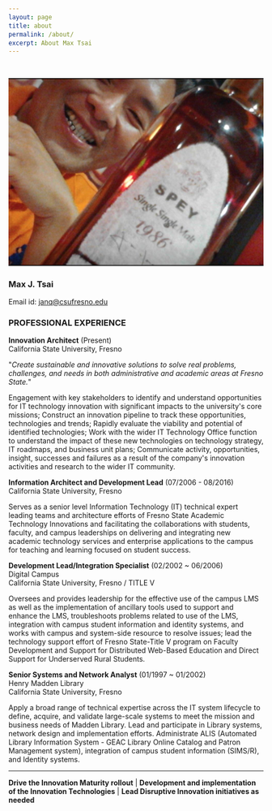 ```yaml
---
layout: page
title: about
permalink: /about/
excerpt: About Max Tsai
---
```

<br/>
  
![Max Tsai](/images/MaxTsaiRelaxed.png)  
  
### Max J. Tsai 
Email id: [janq@csufresno.edu](janq@csufresno.edu) 

### PROFESSIONAL EXPERIENCE

**Innovation Architect** (Present)  
California State University, Fresno

"_Create sustainable and innovative solutions to solve real problems, challenges, and needs in both administrative and academic areas at Fresno State._" 

Engagement with key stakeholders to identify and understand opportunities for IT technology innovation with significant impacts to the university's core missions; Construct an innovation pipeline to track these opportunities, technologies and trends; Rapidly evaluate the viability and potential of identified technologies; Work with the wider IT Technology Office function to understand the impact of these new technologies on technology strategy, IT roadmaps, and business unit plans; Communicate activity, opportunities, insight, successes and failures as a result of the company's innovation activities and research to the wider IT community.
  
**Information Architect and Development Lead** (07/2006 - 08/2016)  
California State University, Fresno  

Serves as a senior level Information Technology (IT) technical expert leading teams and architecture efforts of Fresno State Academic Technology Innovations and facilitating the collaborations with students, faculty, and campus leaderships on delivering and integrating new academic technology services and enterprise applications to the campus for teaching and learning focused on student success.
 
**Development Lead/Integration Specialist** (02/2002 ~ 06/2006)  
Digital Campus  
California State University, Fresno / TITLE V   

Oversees and provides leadership for the effective use of the campus LMS as well as the implementation of ancillary tools used to support and enhance the LMS, troubleshoots problems related to use of the LMS, integration with campus student information and identity systems, and works with campus and system-side resource to resolve issues; lead the technology support effort of Fresno State-Title V program on Faculty Development and Support for Distributed Web-Based Education and Direct Support for Underserved Rural Students.

**Senior Systems and Network Analyst** (01/1997 ~ 01/2002)  
Henry Madden Library  
California State University, Fresno  

Apply a broad range of technical expertise across the IT system lifecycle to define, acquire, and validate large-scale systems to meet the mission and business needs of Madden Library. Lead and participate in Library systems, network design and implementation efforts. Administrate ALIS (Automated Library Information System - GEAC Library Online Catalog and Patron Management system), integration of campus student information (SIMS/R), and Identity systems.

<!--
### SELECTED ACHIEVEMENTS  

**Information Architect and Development Lead (07/2006 - 08/2016)**  

* Establish Academic Technologies deployment and project development cycle and executive plan, including initiation of the sandbox projects to continue collaborating with faculty and students on new innovative technologies and pedagogical possibilities. Academic Service Catalog.
* Perform design and system analysis, requirements definitions, interface and data architectures, lifecycle cost estimation and analysis, and governance of Fresno State Academic Technology - Learning Platform and Services (LPS); currently, there are more than 22 integrated application systems hosted on-premises or in the cloud
* Coordinate data integration of variable data sources including the campus Peoplesoft Student Information system; SSO implementation among the Learning Management Platform with campus infrastrusture and vendor applications; administer multi-tier enterprise applications incorporating Web servers, application servers, and database servers; and building technology alliances across campus organizations
* Lead technical and innovation support of the Fresno State DISCOVERe - Faculty Learning Community programs and continue development of mobile technologies
* Coordinate with campus leaders, instructional technology support team, and technology infrastructure teams, leading the technical architecture and implementation and support guidelines of:
  * Blackboard Self-Hosting system, 2006-2016
  * Blackboard to Managed Hosting, 2015-current
  * Pathbrite ePortfolio system
  * Blackboard Analytics for Learning Pilot
  * Campus Streaming and Video Management System
* Currently lead architecture design and development of the campus Outcomes Assessment and Analytics platform integrating and implementing the Academic Data Repository (AWS Redshift Data Warehouse) and Predictive Analytics with Big Data approach and cloud based solutions
* Re-designed the campus Video Streaming and Media Management System with new enhanced Accessible and Responsive Media Player and UI supporting Closed Caption; automated captioning requests workflow; adopting new HTTP Live Stream technology and Wowza Streaming system for both Desktop and Mobile Devices

**Development Lead/Integration Specialist (02/2002 ~ 06/2006)**  

* Lead architecture and coordinate technical implementation of the Fresno State LMS (Blackboard) campus-wide deployment
* Lead integration of Blackboard LMS, Fresno State Peoplesoft Student Information System, and other campus IT services
* Research, develop and implement innovative technological services to respond to campus academic technology needs
* Lead the software/application/migration effort, working closely with a team of campus technology staff and management to close out Fresno State's Bb ASP system and migrate tens of thousands of users and thousands of courses from Bb ASP (currently called Managed Hosting) to a home Campus Hosted system — all in summer 2008
* Developed and implemented the first campus-wide MoD and Live streaming video system with Apple Quicktime technology with H.264 video standard
* Co-lead on the Web Based Single Sign On solution - CAS
 3/5 Tsai
* Develop online learning and collaboration solutions and technology support for Title V programs
* Research and lead pilots of next generation Learning Management System and Learning Content Management system (ePortfolio) systems

**Senior Systems and Network Analyst (01/1997 ~ 01/2002)**  

* Lead the migration and administration of the Library catalog system to new Digital Unix and Universal Multivalue database system (GEAC Library/ER platform); Unix and Database Administrator.  
* Coordinate the technical support and development effort of the first Web-based online public access catalog and online e-resources to provide easier and remote access to research materials; Implemented SIS integration of student records (SIS - Pre and Post Peoplesoft); Implemented the Single Sign On with campus LDAP integration  
* Lead Fresno State technical effort of California State Systemwide Z.3950, Union Catalog (Pharos), and eReserve/ILL implementations  
* Lead the technical development effort of the first Library Website; Established the first Library Intranet system for web-based online ticketing system (Systems Office) document sharing and project management  
* Lead the infrastructure implementation effort of converted Library network from serial (UB) based to fully Ethernet; Converted terminals to Windows based web workstation; Rolled out out the first campus Windows Terminal Server (WTS) implementation for Library Web based Catalog workstations (pre-VDI); Co-lead on the first campus Wifi (Aironet and Portable computing devices (Handheld by HP) pilot implementation in Library; Implement and manage the Library Windows Domains; implemented the first library internet-ready computer labs

### TECHNICAL SKILLS  

* **Languages**
Assembly, Pascal, C/C++, Java, Visual Basic, HTML/CSS, Bash shell script, Perl, SQL, PHP, .NET, C#, XML, UML, JavaScript/jQuery/Angular, SQL

* **Infrastructure**
  * Operating Systems: Novell Netware, Microsoft Windows 7/8/10 and Servers, Mac OS X, Linux, Unix (Solaris/Digital Unix)
  * Networking: TCP/IP, LAN/WAN, DNS, VPN, firewalls, load balancers, hubs/switches/routers, wireless 802.11.
  * Directory Services: LDAP, Windows AD, AWS Simple Directory
  * Security: Public Key encryption, SSL (Secure Sockets Layer), oAuth, Kerberos, CAS Web-based Single Sign On, Shibboleth, and multi-factor authentication, AWS IAM
  * Web: Apache, NGINX, IIS, Node.js    
  * Cloud and Virtualization: VMWare/ESX, Virtualbox, Docker, AWS, Google Cloud, OpenShift, Amazon Workspaces DaaS.
  * Application Servers: Tomcat, JBoss, WebSphere, Microsoft.NET, StrongLoop, Web Services/SOAP and REST API
    Databases
  * DBMS/DW: U niVerse, Oracle, SQL Server/BI, Mysql, Postgresql, NoSQL, Hadoop, AWS Redshift (Cloud)
  * ETL/ELT and BI: Blackboard Analytics, Pentaho, Talend, Tableau, Pyramid Analytics, Oracle BI/Publisher

### EDUCATION

California State University, Fresno  
M.S. in Computer Science (1997)  

California State University, Fresno  
B.S. in Computer Science (1995)  

### Certifications

* Certified ITIL Foundation
* Certified Qualtrics Silver Level

### PUBLICATION

* Auernheimer, Brent, Tsai, Max J. (2005): Biometric Authentication for Web-Based Couse Examinations. In: HICSS 2005 - 38th Hawaii International Conference on System Sciences 3-6 January, 2005, Big Island, HI, USA.

### AWARD  

* CATS 2008/2009 Outstanding Professional Award Winner Community of Academic Technology Staff http://cats.cdl.edu/2008-award-winners

-->

---  

**Drive the Innovation Maturity rollout** | **Development and implementation of the Innovation Technologies** | **Lead Disruptive Innovation initiatives as needed**
